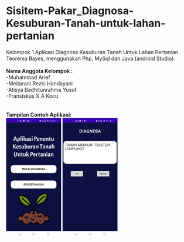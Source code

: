 # Sisitem-Pakar_Diagnosa-Kesuburan-Tanah-untuk-lahan-pertanian
Kelompok 1 Aplikasi Diagnosa Kesuburan Tanah Untuk Lahan Pertanian Teorema Bayes, menggunakan Php, MySql dan Java (android Studio). 
<br><br>
<b>Nama Anggota Kelompok :</b><br>
-Muhammad Arief<br>
-Meitarani Rezki Handayani<br>
-Atisya Badhitunrahma Yusuf <br>
-Fransiskus X A Kocu<br><br>
<br><b>Tampilan Contoh Aplikasi:</b><br>
<img
  src="/sample/IMG-20230128-WA0005.jpg"
  alt="Alt text"
  title="Halaman Utama"
  style="display: inline-block; margin: 0 auto; width:150px;">
  <img
  src="/sample/IMG-20230128-WA0001.jpg"
  alt="Alt text"
  title="Halaman Pertanyaan"
  style="display: inline-block; margin: 0 auto; width:150px;">
